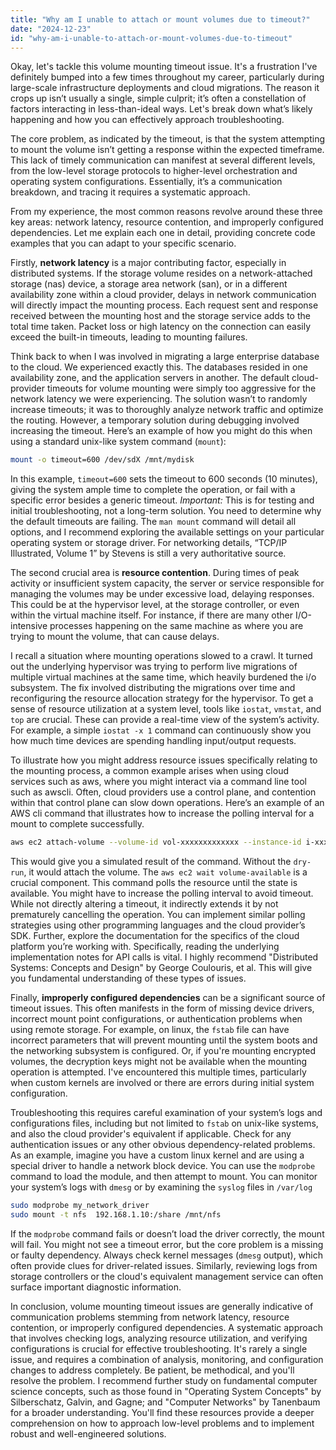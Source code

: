 ```yaml
---
title: "Why am I unable to attach or mount volumes due to timeout?"
date: "2024-12-23"
id: "why-am-i-unable-to-attach-or-mount-volumes-due-to-timeout"
---
```


Okay, let's tackle this volume mounting timeout issue. It's a frustration I've definitely bumped into a few times throughout my career, particularly during large-scale infrastructure deployments and cloud migrations. The reason it crops up isn’t usually a single, simple culprit; it’s often a constellation of factors interacting in less-than-ideal ways. Let's break down what’s likely happening and how you can effectively approach troubleshooting.

The core problem, as indicated by the timeout, is that the system attempting to mount the volume isn’t getting a response within the expected timeframe. This lack of timely communication can manifest at several different levels, from the low-level storage protocols to higher-level orchestration and operating system configurations. Essentially, it’s a communication breakdown, and tracing it requires a systematic approach.

From my experience, the most common reasons revolve around these three key areas: network latency, resource contention, and improperly configured dependencies. Let me explain each one in detail, providing concrete code examples that you can adapt to your specific scenario.

Firstly, **network latency** is a major contributing factor, especially in distributed systems. If the storage volume resides on a network-attached storage (nas) device, a storage area network (san), or in a different availability zone within a cloud provider, delays in network communication will directly impact the mounting process. Each request sent and response received between the mounting host and the storage service adds to the total time taken. Packet loss or high latency on the connection can easily exceed the built-in timeouts, leading to mounting failures.

Think back to when I was involved in migrating a large enterprise database to the cloud. We experienced exactly this. The databases resided in one availability zone, and the application servers in another. The default cloud-provider timeouts for volume mounting were simply too aggressive for the network latency we were experiencing. The solution wasn’t to randomly increase timeouts; it was to thoroughly analyze network traffic and optimize the routing. However, a temporary solution during debugging involved increasing the timeout. Here’s an example of how you might do this when using a standard unix-like system command (`mount`):

```bash
mount -o timeout=600 /dev/sdX /mnt/mydisk
```
In this example, `timeout=600` sets the timeout to 600 seconds (10 minutes), giving the system ample time to complete the operation, or fail with a specific error besides a generic timeout. *Important:* This is for testing and initial troubleshooting, not a long-term solution. You need to determine why the default timeouts are failing. The `man mount` command will detail all options, and I recommend exploring the available settings on your particular operating system or storage driver. For networking details, “TCP/IP Illustrated, Volume 1” by Stevens is still a very authoritative source.

The second crucial area is **resource contention**. During times of peak activity or insufficient system capacity, the server or service responsible for managing the volumes may be under excessive load, delaying responses. This could be at the hypervisor level, at the storage controller, or even within the virtual machine itself. For instance, if there are many other I/O-intensive processes happening on the same machine as where you are trying to mount the volume, that can cause delays.

I recall a situation where mounting operations slowed to a crawl. It turned out the underlying hypervisor was trying to perform live migrations of multiple virtual machines at the same time, which heavily burdened the i/o subsystem. The fix involved distributing the migrations over time and reconfiguring the resource allocation strategy for the hypervisor. To get a sense of resource utilization at a system level, tools like `iostat`, `vmstat`, and `top` are crucial. These can provide a real-time view of the system’s activity. For example, a simple `iostat -x 1` command can continuously show you how much time devices are spending handling input/output requests.

To illustrate how you might address resource issues specifically relating to the mounting process, a common example arises when using cloud services such as aws, where you might interact via a command line tool such as awscli. Often, cloud providers use a control plane, and contention within that control plane can slow down operations. Here’s an example of an AWS cli command that illustrates how to increase the polling interval for a mount to complete successfully.

```bash
aws ec2 attach-volume --volume-id vol-xxxxxxxxxxxxx --instance-id i-xxxxxxxxxxxxx --device /dev/sdf --dry-run --region us-west-2
```

This would give you a simulated result of the command. Without the `dry-run`, it would attach the volume. The `aws ec2 wait volume-available` is a crucial component. This command polls the resource until the state is available. You might have to increase the polling interval to avoid timeout. While not directly altering a timeout, it indirectly extends it by not prematurely cancelling the operation. You can implement similar polling strategies using other programming languages and the cloud provider’s SDK. Further, explore the documentation for the specifics of the cloud platform you’re working with. Specifically, reading the underlying implementation notes for API calls is vital. I highly recommend "Distributed Systems: Concepts and Design" by George Coulouris, et al. This will give you fundamental understanding of these types of issues.

Finally, **improperly configured dependencies** can be a significant source of timeout issues. This often manifests in the form of missing device drivers, incorrect mount point configurations, or authentication problems when using remote storage. For example, on linux, the `fstab` file can have incorrect parameters that will prevent mounting until the system boots and the networking subsystem is configured. Or, if you're mounting encrypted volumes, the decryption keys might not be available when the mounting operation is attempted. I've encountered this multiple times, particularly when custom kernels are involved or there are errors during initial system configuration.

Troubleshooting this requires careful examination of your system’s logs and configurations files, including but not limited to `fstab` on unix-like systems, and also the cloud provider's equivalent if applicable. Check for any authentication issues or any other obvious dependency-related problems. As an example, imagine you have a custom linux kernel and are using a special driver to handle a network block device. You can use the `modprobe` command to load the module, and then attempt to mount. You can monitor your system’s logs with `dmesg` or by examining the `syslog` files in `/var/log`

```bash
sudo modprobe my_network_driver
sudo mount -t nfs  192.168.1.10:/share /mnt/nfs
```

If the `modprobe` command fails or doesn’t load the driver correctly, the mount will fail. You might not see a timeout error, but the core problem is a missing or faulty dependency. Always check kernel messages (`dmesg` output), which often provide clues for driver-related issues. Similarly, reviewing logs from storage controllers or the cloud's equivalent management service can often surface important diagnostic information.

In conclusion, volume mounting timeout issues are generally indicative of communication problems stemming from network latency, resource contention, or improperly configured dependencies. A systematic approach that involves checking logs, analyzing resource utilization, and verifying configurations is crucial for effective troubleshooting. It's rarely a single issue, and requires a combination of analysis, monitoring, and configuration changes to address completely. Be patient, be methodical, and you'll resolve the problem. I recommend further study on fundamental computer science concepts, such as those found in "Operating System Concepts" by Silberschatz, Galvin, and Gagne; and "Computer Networks" by Tanenbaum for a broader understanding. You'll find these resources provide a deeper comprehension on how to approach low-level problems and to implement robust and well-engineered solutions.
